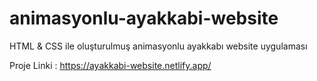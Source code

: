 # animasyonlu-ayakkabi-website
 HTML & CSS ile oluşturulmuş animasyonlu ayakkabı website uygulaması

Proje Linki : https://ayakkabi-website.netlify.app/
